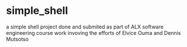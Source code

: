 # simple_shell

a simple shell project done and submited as part of ALX software engineering course work invoving the efforts of Elvice Ouma and Dennis Mutsotso
